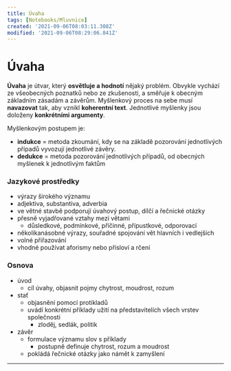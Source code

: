 ```yaml
---
title: Úvaha
tags: [Notebooks/Mluvnice]
created: '2021-09-06T08:03:11.308Z'
modified: '2021-09-06T08:29:06.841Z'
---
```


# Úvaha
__Úvaha__ je útvar, který __osvětluje a hodnotí__ nějaký problém. Obvykle vychází ze všeobecných poznatků nebo ze zkušenosti, a směřuje k obecným základním zásadám a závěrům. Myšlenkový proces na sebe musí __navazovat__ tak, aby vznikl __koherentní text__. Jednotlivé myšlenky jsou doloženy __konkrétními argumenty__. 

Myšlenkovým postupem je:
- __indukce__ = metoda zkoumání, kdy se na základě pozorování jednotlivých případů vyvozují jednotlivé závěry.
- __dedukce__ = metoda pozorování jednotlivých případů, od obecných myšlenek k jednotlivým faktům

### Jazykové prostředky
- výrazy širokého významu
- adjektiva, substantiva, adverbia
- ve větné stavbě podporují úvahový postup, dílčí a řečnické otázky
- přesně vyjadřované vztahy mezi větami
  - důsledkové, podmínkové, příčinné, přípustkové, odporovací
- několikanásobné výrazy, souřadné spojování vět hlavních i vedlejších
- volné přiřazování
- vhodné používat aforismy nebo přísloví a rčení 

### Osnova
- úvod 
  - cíl úvahy, objasnit pojmy chytrost, moudrost, rozum
- stať
  - objasnění pomocí protikladů
  - uvádí konkrétní příklady užití na představitelích všech vrstev společnosti
    - zloděj, sedlák, politik
- závěr
  - formulace významu slov s příklady
    - postupně definuje chytrost, rozum a moudrost
  - pokládá řečnické otázky jako námět k zamyšlení
---

